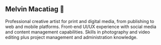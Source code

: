 ## Melvin Macatiag 👋

Professional creative artist for print and digital media, from publishing to web and mobile platforms. Front-end UI/UX experience with social media and content management capabilities. Skills in photography and video editing plus project management and administration knowledge.

<!--
**iamlaguna/iamlaguna** is a ✨ _special_ ✨ repository because its `README.md` (this file) appears on your GitHub profile.

Here are some ideas to get you started:

- 🔭 I’m currently working on ...
- 🌱 I’m currently learning ...
- 👯 I’m looking to collaborate on ...
- 🤔 I’m looking for help with ...
- 💬 Ask me about ...
- 📫 How to reach me: ...
- 😄 Pronouns: ...
- ⚡ Fun fact: ...
-->
